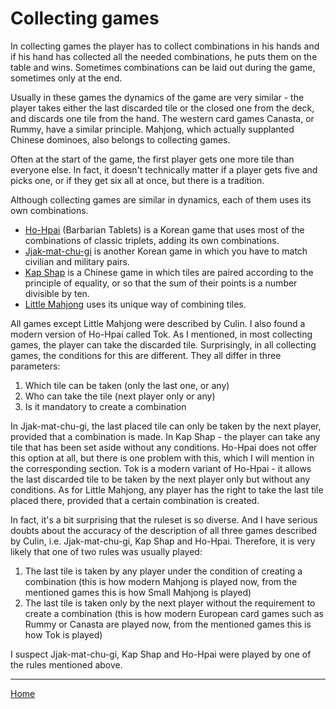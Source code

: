 # Collecting games

In collecting games the player has to collect combinations in his hands and if his hand has collected all the needed combinations, he puts them on the table and wins. Sometimes combinations can be laid out during the game, sometimes only at the end. 

Usually in these games the dynamics of the game are very similar - the player takes either the last discarded tile or the closed one from the deck, and discards one tile from the hand. The western card games Canasta, or Rummy, have a similar principle. Mahjong, which actually supplanted Chinese dominoes, also belongs to collecting games. 

Often at the start of the game, the first player gets one more tile than everyone else. In fact, it doesn't technically matter if a player gets five and picks one, or if they get six all at once, but there is a tradition. 

Although collecting games are similar in dynamics, each of them uses its own combinations. 

 - [Ho-Hpai](/gupai/collecting-games/ho-hpai.html) (Barbarian Tablets) is a Korean game that uses most of the combinations of classic triplets, adding its own combinations. 
 - [Jjak-mat-chu-gi](/gupai/collecting-games/jjak-mat-chu-gi.html) is another Korean game in which you have to match civilian and military pairs. 
 - [Kap Shap](/gupai/collecting-games/kap-shap.html) is a Chinese game in which tiles are paired according to the principle of equality, or so that the sum of their points is a number divisible by ten. 
 - [Little Mahjong](/gupai/collecting-games/small-mahjong.html) uses its unique way of combining tiles. 

All games except Little Mahjong were described by Culin. I also found a modern version of Ho-Hpai called Tok. As I mentioned, in most collecting games, the player can take the discarded tile. Surprisingly, in all collecting games, the conditions for this are different. They all differ in three parameters: 

 1. Which tile can be taken (only the last one, or any)
 2. Who can take the tile (next player only or any)
 3. Is it mandatory to create a combination

In Jjak-mat-chu-gi, the last placed tile can only be taken by the next player, provided that a combination is made. In Kap Shap - the player can take any tile that has been set aside without any conditions. Ho-Hpai does not offer this option at all, but there is one problem with this, which I will mention in the corresponding section. Tok is a modern variant of Ho-Hpai - it allows the last discarded tile to be taken by the next player only but without any conditions. As for Little Mahjong, any player has the right to take the last tile placed there, provided that a certain combination is created. 

In fact, it's a bit surprising that the ruleset is so diverse. And I have serious doubts about the accuracy of the description of all three games described by Culin, i.e. Jjak-mat-chu-gi, Kap Shap and Ho-Hpai. Therefore, it is very likely that one of two rules was usually played: 

 1. The last tile is taken by any player under the condition of creating a combination (this is how modern Mahjong is played now, from the mentioned games this is how Small Mahjong is played)
 2. The last tile is taken only by the next player without the requirement to create a combination (this is how modern European card games such as Rummy or Canasta are played now, from the mentioned games this is how Tok is played)

I suspect Jjak-mat-chu-gi, Kap Shap and Ho-Hpai were played by one of the rules mentioned above. 

---  

[Home](/gupai/index.html)
